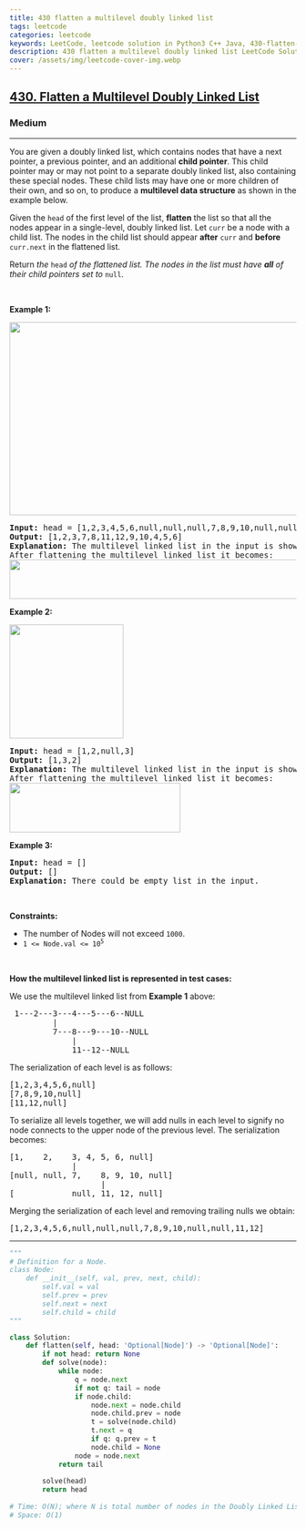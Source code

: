 ```yaml
---
title: 430 flatten a multilevel doubly linked list
tags: leetcode
categories: leetcode
keywords: LeetCode, leetcode solution in Python3 C++ Java, 430-flatten-a-multilevel-doubly-linked-list solution
description: 430 flatten a multilevel doubly linked list LeetCode Solution Explained
cover: /assets/img/leetcode-cover-img.webp
---
```





<h2><a href="https://leetcode.com/problems/flatten-a-multilevel-doubly-linked-list/">430. Flatten a Multilevel Doubly Linked List</a></h2><h3>Medium</h3><hr><div><p>You are given a doubly linked list, which contains nodes that have a next pointer, a previous pointer, and an additional <strong>child pointer</strong>. This child pointer may or may not point to a separate doubly linked list, also containing these special nodes. These child lists may have one or more children of their own, and so on, to produce a <strong>multilevel data structure</strong> as shown in the example below.</p>

<p>Given the <code>head</code> of the first level of the list, <strong>flatten</strong> the list so that all the nodes appear in a single-level, doubly linked list. Let <code>curr</code> be a node with a child list. The nodes in the child list should appear <strong>after</strong> <code>curr</code> and <strong>before</strong> <code>curr.next</code> in the flattened list.</p>

<p>Return <em>the </em><code>head</code><em> of the flattened list. The nodes in the list must have <strong>all</strong> of their child pointers set to </em><code>null</code>.</p>

<p>&nbsp;</p>
<p><strong>Example 1:</strong></p>
<img alt="" src="https://assets.leetcode.com/uploads/2021/11/09/flatten11.jpg" style="width: 700px; height: 339px;">
<pre><strong>Input:</strong> head = [1,2,3,4,5,6,null,null,null,7,8,9,10,null,null,11,12]
<strong>Output:</strong> [1,2,3,7,8,11,12,9,10,4,5,6]
<strong>Explanation:</strong> The multilevel linked list in the input is shown.
After flattening the multilevel linked list it becomes:
<img src="https://assets.leetcode.com/uploads/2021/11/09/flatten12.jpg" style="width: 1000px; height: 69px;">
</pre>

<p><strong>Example 2:</strong></p>
<img alt="" src="https://assets.leetcode.com/uploads/2021/11/09/flatten2.1jpg" style="width: 200px; height: 200px;">
<pre><strong>Input:</strong> head = [1,2,null,3]
<strong>Output:</strong> [1,3,2]
<strong>Explanation:</strong> The multilevel linked list in the input is shown.
After flattening the multilevel linked list it becomes:
<img src="https://assets.leetcode.com/uploads/2021/11/24/list.jpg" style="width: 300px; height: 87px;">
</pre>

<p><strong>Example 3:</strong></p>

<pre><strong>Input:</strong> head = []
<strong>Output:</strong> []
<strong>Explanation:</strong> There could be empty list in the input.
</pre>

<p>&nbsp;</p>
<p><strong>Constraints:</strong></p>

<ul>
	<li>The number of Nodes will not exceed <code>1000</code>.</li>
	<li><code>1 &lt;= Node.val &lt;= 10<sup>5</sup></code></li>
</ul>

<p>&nbsp;</p>
<p><strong>How the multilevel linked list is represented in test cases:</strong></p>

<p>We use the multilevel linked list from <strong>Example 1</strong> above:</p>

<pre> 1---2---3---4---5---6--NULL
         |
         7---8---9---10--NULL
             |
             11--12--NULL</pre>

<p>The serialization of each level is as follows:</p>

<pre>[1,2,3,4,5,6,null]
[7,8,9,10,null]
[11,12,null]
</pre>

<p>To serialize all levels together, we will add nulls in each level to signify no node connects to the upper node of the previous level. The serialization becomes:</p>

<pre>[1,    2,    3, 4, 5, 6, null]
             |
[null, null, 7,    8, 9, 10, null]
                   |
[            null, 11, 12, null]
</pre>

<p>Merging the serialization of each level and removing trailing nulls we obtain:</p>

<pre>[1,2,3,4,5,6,null,null,null,7,8,9,10,null,null,11,12]
</pre>
</div>

---




```python
"""
# Definition for a Node.
class Node:
    def __init__(self, val, prev, next, child):
        self.val = val
        self.prev = prev
        self.next = next
        self.child = child
"""

class Solution:
    def flatten(self, head: 'Optional[Node]') -> 'Optional[Node]':
        if not head: return None
        def solve(node):
            while node:
                q = node.next
                if not q: tail = node
                if node.child:
                    node.next = node.child
                    node.child.prev = node
                    t = solve(node.child)
                    t.next = q
                    if q: q.prev = t
                    node.child = None
                node = node.next
            return tail
        
        solve(head)
        return head
    
# Time: O(N); where N is total number of nodes in the Doubly Linked List
# Space: O(1)
```

